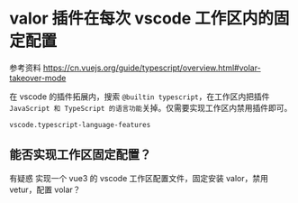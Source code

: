 # valor 插件在每次 vscode 工作区内的固定配置

参考资料
https://cn.vuejs.org/guide/typescript/overview.html#volar-takeover-mode

在 vscode 的插件拓展内，搜索 `@builtin typescript`，在工作区内把插件 `JavaScript 和 TypeScript 的语言功能`关掉。仅需要实现工作区内禁用插件即可。

`vscode.typescript-language-features`

## 能否实现工作区固定配置？

有疑惑
实现一个 vue3 的 vscode 工作区配置文件，固定安装 valor，禁用 vetur，配置 volar？
